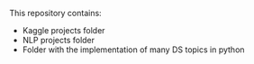 This repository contains:
- Kaggle projects folder
- NLP projects folder
- Folder with the implementation of many DS topics in python
